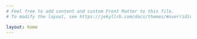 ```yaml
---
# Feel free to add content and custom Front Matter to this file.
# To modify the layout, see https://jekyllrb.com/docs/themes/#overriding-theme-defaults

layout: home
---
```

<script type="text/javascript" src="https://cdnjs.buymeacoffee.com/1.0.0/button.prod.min.js" data-name="bmc-button" data-slug="tuthvn" data-color="#5F7FFF" data-emoji="🍺"  data-font="Comic" data-text="Buy me a beer" data-outline-color="#000000" data-font-color="#ffffff" data-coffee-color="#FFDD00" ></script>